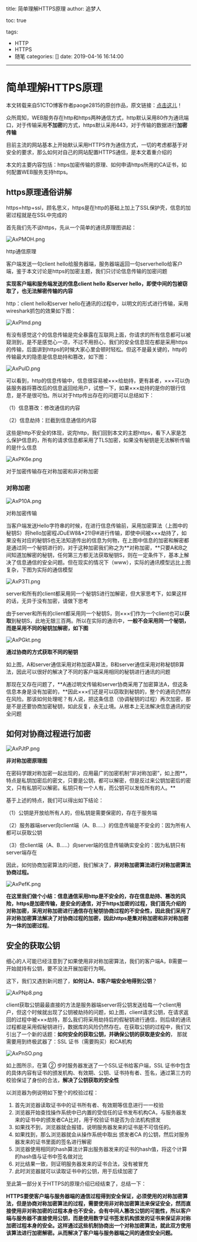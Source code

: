 title: 简单理解HTTPS原理
author: 追梦人

toc: true

tags:

  - HTTP
  - HTTPS
  - 随笔
categories: []
date: 2019-04-16 16:14:00

---

# 简单理解HTTPS原理

本文转载来自51CTO博客作者paoge2815的原创作品，原文链接：[点击这儿](https://blog.51cto.com/11883699/2160032)！

众所周知，WEB服务存在http和https两种通信方式，http默认采用80作为通讯端口，对于传输采用**不加密**的方式，https默认采用443，对于传输的数据进行**加密传输**

目前主流的网站基本上开始默认采用HTTPS作为通信方式，一切的考虑都基于对安全的要求，那么如何对自己的网站配置HTTPS通信，是本文着重介绍的

本文的主要内容包括：https加密传输的原理、如何申请https所用的CA证书，如何配置WEB服务支持https。

<!-- more -->

## https原理通俗讲解

https=http+ssl，顾名思义，https是在http的基础上加上了SSL保护壳，信息的加密过程就是在SSL中完成的

首先我们先不谈https，先从一个简单的通讯原理图讲起：

![AxPMOH.png](https://s2.ax1x.com/2019/04/16/AxPMOH.png)

http通信原理

客户端发送一句client hello给服务器端，服务器端返回一句serverhello给客户端，鉴于本文讨论是https的加密主题，我们只讨论信息传输的加密问题

**实现客户端和服务端发送的信息client hello 和server hello，即使中间的包被窃取了，也无法解密传输的内容**

http：client hello和server hello在通讯的过程中，以明文的形式进行传输，采用wireshark抓包的效果如下图：

![AxPlmd.png](https://s2.ax1x.com/2019/04/16/AxPlmd.png)

有没有感觉这个的信息传输是完全暴露在互联网上面，你请求的所有信息都可以被窥测到，是不是感觉心一凉，不过不用担心，我们的安全信息现在都是采用https的传输，后面讲到https的时候大家心里会顿时轻松。但这不是最关键的，http的传输最大的隐患是信息劫持和篡改，如下图：

![AxPulD.png](https://s2.ax1x.com/2019/04/16/AxPulD.png)

可以看到，http的信息传输中，信息很容易被×××给劫持，更有甚者，×××可以伪装服务器将篡改后的信息返回给用户，试想一下，如果×××劫持的是你的银行信息，是不是很可怕。所以对于http传出存在的问题可以总结如下：

（1）信息篡改：修改通信的内容

（2）信息劫持：拦截到信息通信的内容

这些是http不安全的体现，说完http，我们回到本文的主题https，看下人家是怎么保护信息的，所有的请求信息都采用了TLS加密，如果没有秘钥是无法解析传输的是什么信息

![AxPK6e.png](https://s2.ax1x.com/2019/04/16/AxPK6e.png)

对于加密传输存在对称加密和非对称加密

### **对称加密**


![AxP10A.png](https://s2.ax1x.com/2019/04/16/AxP10A.png)

对称加密传输

当客户端发送Hello字符串的时候，在进行信息传输前，采用加密算法（上图中的秘钥S）将hello加密程JDuEW8&*21!@#进行传输，即使中间被×××劫持了，如果没有对应的秘钥S也无法知道传出的信息为何物，在上图中信息的加密和解密都是通过同一个秘钥进行的，对于这种加密我们称之为**对称加密，**只要A和B之间知道加解密的秘钥，任何第三方都无法获取秘钥S，则在一定条件下，基本上解决了信息通信的安全问题。但在现实的情况下（www），实际的通讯模型远比上图复杂，下图为实际的通信模型

![AxP3TI.png](https://s2.ax1x.com/2019/04/16/AxP3TI.png)

server和所有的client都采用同一个秘钥S进行加解密，但大家思考下，如果这样的话，无异于没有加密，请做下思考

由于server和所有的client都采用同一个秘钥S，则×××们作为一个client也可以**获取**到秘钥S，此地无银三百两。所以在实际的通讯中，**一般不会采用同一个秘钥，而是采用不同的秘钥加解密，如下图**

![AxPGkt.png](https://s2.ax1x.com/2019/04/16/AxPGkt.png)

**通过协商的方式获取不同的秘钥**

如上图，A和server通信采用对称加密A算法，B和server通信采用对称秘钥B算法，因此可以很好的解决了不同的客户端采用相同的秘钥进行通讯的问题

那现在又存在问题了，**A通过明文传输和server协商采用了加密算法A，但这条信息本身是没有加密的，**因此×××们还是可以窃取到秘钥的，整个的通讯仍然存在风险。那该如何处理呢？有人说，把这条信息（协调秘钥的过程）再次加密，那是不是还要协商加密秘钥，如此反复，永无止境。从根本上无法解决信息通讯的安全问题

## **如何对协商过程进行加密**

![AxPJtP.png](https://s2.ax1x.com/2019/04/16/AxPJtP.png)

**非对称加密原理图**

在密码学跟对称加密一起出现的，应用最广的加密机制“非对称加密”，如上图**，特点是私钥加密后的密文，只要是公钥，都可以解密，但是反过来公钥加密后的密文，只有私钥可以解密。私钥只有一个人有，而公钥可以发给所有的人。**

基于上述的特点，我们可以得出如下结论：

（1）公钥是开放给所有人的，但私钥是需要保密的，存在于服务端

（2）服务器端server向client端（A、B.....）的信息传输是不安全的：因为所有人都可以获取公钥

（3）但client端（A、B.....）向server端的信息传输确实安全的：因为私钥只有server端存在

因此，如何协商加密算法的问题，我们解决了，**非对称加密算法进行对称加密算法协商过程。**

![AxPefK.png](https://s2.ax1x.com/2019/04/16/AxPefK.png)

**在这里我们做个小结：信息通信采用http是不安全的，存在信息劫持、篡改的风险，https是加密传输，是安全的通信，对于https加密的过程，我们首先介绍的对称加密，采用对称加密进行通信存在秘钥协商过程的不安全性，因此我们采用了非对称加密算法解决了对协商过程的加密，因此https是集对称加密和非对称加密为一体的加密过程**。

## 安全的获取公钥

细心的人可能已经注意到了如果使用非对称加密算法，我们的客户端A，B需要一开始就持有公钥，要不没法开展加密行为啊。

这下，我们又遇到新问题了，**如何让A、B客户端安全地得到公钥**？

![AxPNp8.png](https://s2.ax1x.com/2019/04/16/AxPNp8.png)

client获取公钥最最直接的方法是服务器端server将公钥发送给每一个client用户，但这个时候就出现了公钥被劫持的问题，如上图，client请求公钥，在请求返回的过程中被×××劫持，那么我们将采用劫持后的假秘钥进行通信，则后续的通讯过程都是采用假秘钥进行，数据库的风险仍然存在。在获取公钥的过程中，我们又引出了一个新的话题：**如何安全的获取公钥，并确保公钥的获取是安全的**， 那就需要用到终极武器了：SSL 证书（需要购买）和CA机构

![AxPnSO.png](https://s2.ax1x.com/2019/04/16/AxPnSO.png)

如上图所示，在第 ② 步时服务器发送了一个SSL证书给客户端，SSL 证书中包含的具体内容有证书的颁发机构、有效期、公钥、证书持有者、签名，通过第三方的校验保证了身份的合法，**解决了公钥获取的安全性**

以浏览器为例说明如下整个的校验过程：

1. 首先浏览器读取证书中的证书所有者、有效期等信息进行一一校验
2. 浏览器开始查找操作系统中已内置的受信任的证书发布机构CA，与服务器发来的证书中的颁发者CA比对，用于校验证书是否为合法机构颁发 
3. 如果找不到，浏览器就会报错，说明服务器发来的证书是不可信任的。
4. 如果找到，那么浏览器就会从操作系统中取出  颁发者CA  的公钥，然后对服务器发来的证书里面的签名进行解密
5. 浏览器使用相同的hash算法计算出服务器发来的证书的hash值，将这个计算的hash值与证书中签名做对比
6. 对比结果一致，则证明服务器发来的证书合法，没有被冒充
7. 此时浏览器就可以读取证书中的公钥，用于后续加密了

至此第一部分关于HTTPS的原理介绍已经结束了，总结一下：

**HTTPS要使客户端与服务器端的通信过程得到安全保证，必须使用的对称加密算法，但是协商对称加密算法的过程，需要使用非对称加密算法来保证安全，然而直接使用非对称加密的过程本身也不安全，会有中间人篡改公钥的可能性，所以客户端与服务器不直接使用公钥，而是使用数字证书签发机构颁发的证书来保证非对称加密过程本身的安全。这样通过这些机制协商出一个对称加密算法，就此双方使用该算法进行加密解密。从而解决了客户端与服务器端之间的通信安全问题。**